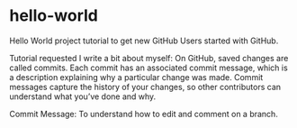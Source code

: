 # hello-world
Hello World project tutorial to get new GitHub Users started with GitHub.

Tutorial requested I write a bit about myself:
On GitHub, saved changes are called commits. Each commit has an associated commit message, which is a description explaining why a particular change was made. Commit messages capture the history of your changes, so other contributors can understand what you’ve done and why.

Commit Message: To understand how to edit and comment on a branch.
